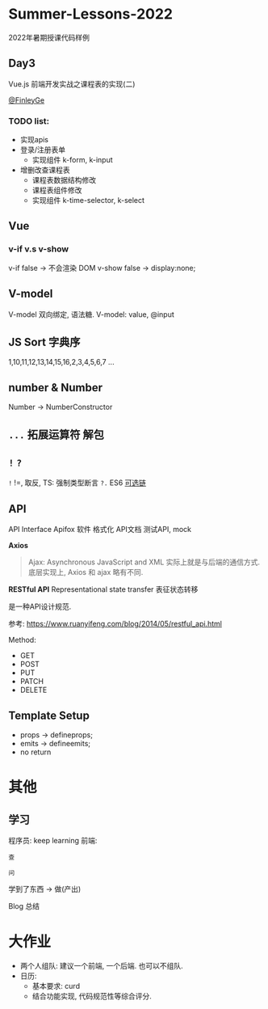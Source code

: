 # Summer-Lessons-2022

2022年暑期授课代码样例

## Day3
Vue.js 前端开发实战之课程表的实现(二)

[@FinleyGe](https://github.com/FinleyGe)

### TODO list:
- 实现apis
- 登录/注册表单
  - 实现组件 k-form, k-input
- 增删改查课程表
  - 课程表数据结构修改
  - 课程表组件修改
  - 实现组件 k-time-selector, k-select

## Vue

### v-if v.s v-show
v-if false -> 不会渲染 DOM
v-show false -> display:none;


## V-model
V-model 双向绑定, 语法糖.
V-model:
value, @input

## JS Sort 字典序
1,10,11,12,13,14,15,16,2,3,4,5,6,7 ...

## number & Number
Number -> NumberConstructor

## `...` 拓展运算符 解包

## `!` `?`
`!` !=, 取反, 
TS: 强制类型断言
`?.` ES6 [可选链](https://developer.mozilla.org/zh-CN/docs/Web/JavaScript/Reference/Operators/Optional_chaining)

## API

API Interface
Apifox 软件 格式化 API文档 测试API, mock

**Axios**

> Ajax: Asynchronous JavaScript and XML 
> 实际上就是与后端的通信方式.
> 底层实现上, Axios 和 ajax 略有不同. 

**RESTful API**
Representational state transfer 表征状态转移

是一种API设计规范.

参考:
https://www.ruanyifeng.com/blog/2014/05/restful_api.html

Method: 
- GET
- POST
- PUT
- PATCH
- DELETE

## Template Setup

- props -> defineprops;
- emits -> defineemits;
- no return

# 其他

## 学习
程序员: keep learning
前端:

`查`

`问`

学到了东西 -> 做(产出)

Blog 总结

# 大作业
- 两个人组队: 建议一个前端, 一个后端. 也可以不组队.
- 日历: 
  - 基本要求: curd
  - 结合功能实现, 代码规范性等综合评分.
